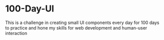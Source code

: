 # 100-Day-UI
This is a challenge in creating small UI components every day for 100 days to practice and hone my skills for web development and human-user interaction
